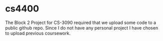 # cs4400
The Block 2 Project for CS-3090 required that we upload some code to a public github repo. Since I do not have any personal project I have chosen to upload previous coursework. 
